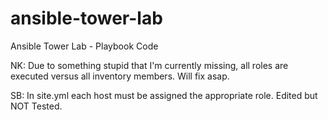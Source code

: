 # ansible-tower-lab
Ansible Tower Lab - Playbook Code

NK: Due to something stupid that I'm currently missing, all roles are executed versus all inventory members. Will fix asap.

SB: In site.yml each host must be assigned the appropriate role. Edited but NOT Tested.
